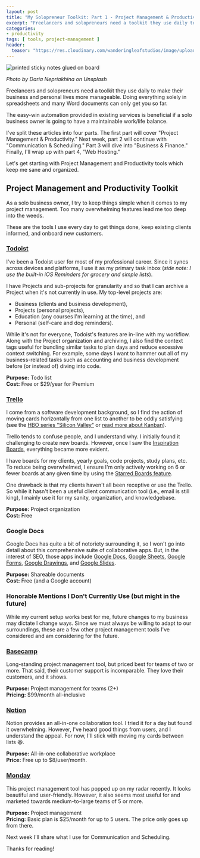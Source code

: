 ```yaml
---
layout: post
title: "My Solopreneur Toolkit: Part 1 - Project Management & Productivity"
excerpt: "Freelancers and solopreneurs need a toolkit they use daily to make their business and personal lives more manageable. Doing everything solely in spreadsheets and many Word documents can only get you so far. The easy-win automation provided in existing services is beneficial if a solo business owner is going to have a maintainable work/life balance."
categories:
- productivity
tags: [ tools, project-management ]
header:
  teaser: "https://res.cloudinary.com/wanderingleafstudios/image/upload/b_auto,c_pad,g_center,h_630,w_1200/v1537890988/chrisjmears.com/blog/daria-nepriakhina-474036-unsplash.jpg"
---
```


![printed sticky notes glued on board](https://res.cloudinary.com/wanderingleafstudios/image/upload/v1537890988/chrisjmears.com/blog/daria-nepriakhina-474036-unsplash.jpg)
<div class="text-right text-grey text-sm mb-6">
  <em>Photo by Daria Nepriakhina on Unsplash</em>
</div>

Freelancers and solopreneurs need a toolkit they use daily to make their business and personal lives more manageable. Doing everything solely in spreadsheets and many Word documents can only get you so far.

The easy-win automation provided in existing services is beneficial if a solo business owner is going to have a maintainable work/life balance.

I've split these articles into four parts. The first part will cover "Project Management & Productivity." Next week, part 2 will continue with "Communication & Scheduling." Part 3 will dive into "Business & Finance." Finally, I'll wrap up with part 4, "Web Hosting."

Let's get starting with Project Management and Productivity tools which keep me sane and organized.

## Project Management and Productivity Toolkit

As a solo business owner, I try to keep things simple when it comes to my project management. Too many overwhelming features lead me too deep into the weeds.

These are the tools I use every day to get things done, keep existing clients informed, and onboard new customers.

### [Todoist](https://todoist.com)

I've been a Todoist user for most of my professional career. Since it syncs across devices and platforms, I use it as my primary task inbox (*side note: I use the built-in iOS Reminders for grocery and simple lists*).

I have Projects and sub-projects for granularity and so that I can archive a Project when it's not currently in use. My top-level projects are:

* Business (clients and business development),
* Projects (personal projects),
* Education (any courses I'm learning at the time), and
* Personal (self-care and dog reminders).

While it's not for everyone, Todoist's features are in-line with my workflow. Along with the Project organization and archiving, I also find the context tags useful for bundling similar tasks to plan days and reduce excessive context switching. For example, some days I want to hammer out all of my business-related tasks such as accounting and business development before (or instead of) diving into code.

**Purpose:** Todo list<br>
**Cost:** Free or $29/year for Premium

### [Trello](https://trello.com/)

I come from a software development background, so I find the action of moving cards horizontally from one list to another to be oddly satisfying (see the [HBO series "Silicon Valley"](https://www.youtube.com/watch?v=oyVksFviJVE) or [read more about Kanban](https://www.atlassian.com/agile/kanban/boards)).

Trello tends to confuse people, and I understand why. I initially found it challenging to create new boards. However, once I saw the [Inspiration Boards](https://trello.com/inspiration), everything became more evident.

I have boards for my clients, yearly goals, code projects, study plans, etc. To reduce being overwhelmed, I ensure I'm only actively working on 6 or fewer boards at any given time by using the [Starred Boards feature](https://help.trello.com/article/965-starring-a-board).

One drawback is that my clients haven't all been receptive or use the Trello. So while it hasn't been a useful client communication tool (i.e., email is still king), I mainly use it for my sanity, organization, and knowledgebase.

**Purpose:** Project organization<br>
**Cost:** Free

### Google Docs

Google Docs has quite a bit of notoriety surrounding it, so I won't go into detail about this comprehensive suite of collaborative apps. But, in the interest of SEO, those apps include [Google Docs]( https://www.google.com/docs/about/), [Google Sheets](https://www.google.com/sheets/about/), [Google Forms](https://www.google.com/forms/about/), [Google Drawings](https://docs.google.com/drawings), and [Google Slides](https://www.google.com/slides/about/).

**Purpose:** Shareable documents<br>
**Cost:** Free (and a Google account)

### Honorable Mentions I Don't Currently Use (but might in the future)

While my current setup works best for me, future changes to my business may dictate I change ways. Since we must always be willing to adapt to our surroundings, these are a few other project management tools I've considered and am considering for the future.

### [Basecamp](https://basecamp.com/)

Long-standing project management tool, but priced best for teams of two or more. That said, their customer support is incomparable. They love their customers, and it shows.

**Purpose:** Project management for teams (2+)<br>
**Pricing:** $99/month all-inclusive

### [Notion](https://www.notion.so/)

Notion provides an all-in-one collaboration tool. I tried it for a day but found it overwhelming. However, I've heard good things from users, and I understand the appeal. For now, I'll stick with moving my cards between lists 😆.

**Purpose:** All-in-one collaborative workplace<br>
**Price:** Free up to $8/user/month.

### [Monday](https://monday.com/)

This project management tool has popped up on my radar recently.  It looks beautiful and user-friendly. However, it also seems most useful for and marketed towards medium-to-large teams of 5 or more.

**Purpose:** Project management<br>
**Pricing:** Basic plan is $25/month for up to 5 users. The price only goes up from there.


Next week I'll share what I use for Communication and Scheduling.

Thanks for reading!

